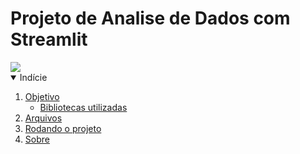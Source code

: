 # Projeto de Analise de Dados com Streamlit

<img src="https://github.com/tvlemes/project-dashboard/docs/gif_video.gif"> 

<!-- TABLE OF CONTENTS -->
<details open="open">
  <summary>Indície</summary>
  <ol>
    <li>
      <a href="#objetivo">Objetivo</a>
      <ul>
        <li><a href="#bibliotecas-utilizadas">Bibliotecas utilizadas</a></li>
      </ul>
    </li>
    <li>
      <a href="#arquivos">Arquivos</a>
    </li>
    <li>
      <a href="#rodando-o-projeto">Rodando o projeto</a>
    </li>
    <li>
      <a href="#sobre">Sobre</a>
    </li>
  </ol>
</details>